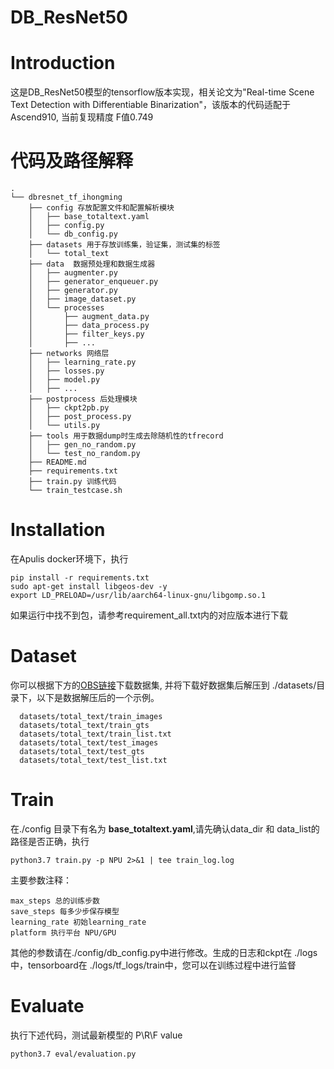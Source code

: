 # DB_ResNet50

# Introduction
这是DB_ResNet50模型的tensorflow版本实现，相关论文为"Real-time Scene Text Detection with Differentiable Binarization"，该版本的代码适配于Ascend910, 当前复现精度 F值0.749

# 代码及路径解释
```
.
└── dbresnet_tf_ihongming
    ├── config 存放配置文件和配置解析模块
    │   ├── base_totaltext.yaml
    │   ├── config.py
    │   └── db_config.py
    ├── datasets 用于存放训练集，验证集，测试集的标签
    │   └── total_text
    ├── data  数据预处理和数据生成器
    │   ├── augmenter.py
    │   ├── generator_enqueuer.py
    │   ├── generator.py
    │   ├── image_dataset.py
    │   └── processes 
    │       ├── augment_data.py
    │       ├── data_process.py
    │       ├── filter_keys.py
    │       ├── ...
    ├── networks 网络层
    │   ├── learning_rate.py
    │   ├── losses.py
    │   ├── model.py
    │   ├── ...
    ├── postprocess 后处理模块
    │   ├── ckpt2pb.py
    │   ├── post_process.py
    │   └── utils.py
    ├── tools 用于数据dump时生成去除随机性的tfrecord
    │   ├── gen_no_random.py
    │   └── test_no_random.py
    ├── README.md
    ├── requirements.txt
    ├── train.py 训练代码
    └── train_testcase.sh
```

# Installation
在Apulis docker环境下，执行
```
pip install -r requirements.txt
sudo apt-get install libgeos-dev -y
export LD_PRELOAD=/usr/lib/aarch64-linux-gnu/libgomp.so.1
```
如果运行中找不到包，请参考requirement_all.txt内的对应版本进行下载

# Dataset
你可以根据下方的[OBS链接](https://dbnet.obs.cn-north-4.myhuaweicloud.com:443/totaltext.zip?AccessKeyId=NMZTI8AEEE9WMDLZ4ABS&Expires=1606984613&Signature=yXloRdpX6hLfsdDsduBG0PBuAFs%3D)下载数据集, 并将下载好数据集后解压到 ./datasets/目录下，以下是数据解压后的一个示例。
```
  datasets/total_text/train_images
  datasets/total_text/train_gts
  datasets/total_text/train_list.txt
  datasets/total_text/test_images
  datasets/total_text/test_gts
  datasets/total_text/test_list.txt
```

# Train
在./config 目录下有名为 **base_totaltext.yaml**,请先确认data_dir 和 data_list的路径是否正确，执行
```
python3.7 train.py -p NPU 2>&1 | tee train_log.log
```
主要参数注释：
```
max_steps 总的训练步数
save_steps 每多少步保存模型
learning_rate 初始learning_rate
platform 执行平台 NPU/GPU
```
其他的参数请在./config/db_config.py中进行修改。生成的日志和ckpt在 ./logs中，tensorboard在 ./logs/tf_logs/train中，您可以在训练过程中进行监督

# Evaluate
执行下述代码，测试最新模型的 P\R\F value
```
python3.7 eval/evaluation.py
```
